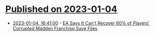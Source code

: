 # [Published on 2023-01-04](index.md)

* [2023-01-04, 16:41:00](https://games.slashdot.org/story/23/01/04/1544229/ea-says-it-cant-recover-60-of-players-corrupted-madden-franchise-save-files?utm_source=rss1.0mainlinkanon&utm_medium=feed) - [EA Says It Can't Recover 60% of Players' Corrupted Madden Franchise Save Files](https://games.slashdot.org/story/23/01/04/1544229/ea-says-it-cant-recover-60-of-players-corrupted-madden-franchise-save-files?utm_source=rss1.0mainlinkanon&utm_medium=feed)
